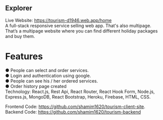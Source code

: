 ## Explorer
Live Website: https://tourism-d1946.web.app/home
</br>
A full-stack responsive service selling web app. That's also multipage. That’s a multipage website where you can find different holiday packages and buy them.
# Features
●	People can select and order services.
</br>
●	Login and authentication using google.
</br>
●	People can see his / her ordered services.
</br>
●	Order history page created
</br>
Technology: React.js, Rest Api, React Router, React Hook Form, Node.js, Express.js, MongoDB, React Bootstrap, Heroku, Firebase, HTML, CSS.
</br>
 
 Frontend Code: https://github.com/shamim1620/tourism-client-site.
 </br>
 Backend Code: https://github.com/shamim1620/tourism-backend 
